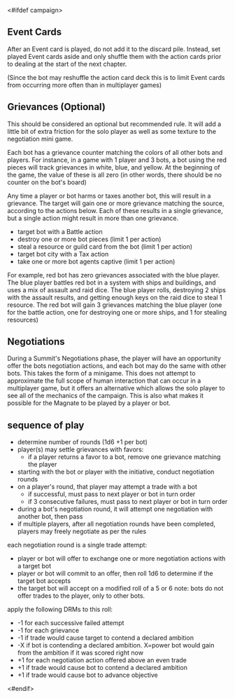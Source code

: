 <#ifdef campaign>
## Event Cards

After an Event card is played, do not add it to the discard pile. Instead, set played Event cards aside and only shuffle them with the action cards prior to dealing at the start of the next chapter.

(Since the bot may reshuffle the action card deck this is to limit Event cards from occurring more often than in multiplayer games)


## Grievances (Optional)

This should be considered an optional but recommended rule. It will add a little bit of extra friction for the solo player as well as some texture to the negotiation mini game.

Each bot has a grievance counter matching the colors of all other bots and players. For instance, in a game with 1 player and 3 bots, a bot using the red pieces will track grievances in white, blue, and yellow. At the beginning of the game, the value of these is all zero (in other words, there should be no counter on the bot's board)

Any time a player or bot harms or taxes another bot, this will result in a grievance. The target will gain one or more grievance matching the source, according to the actions below. Each of these results in a single grievance, but a single action might result in more than one grievance.

* target bot with a Battle action
* destroy one or more bot pieces (limit 1 per action)
* steal a resource or guild card from the bot (limit 1 per action)
* target bot city with a Tax action
* take one or more bot agents captive (limit 1 per action)

For example, red bot has zero grievances associated with the blue player. The blue player battles red bot in a system with ships and buildings, and uses a mix of assault and raid dice. The blue player rolls, destroying 2 ships with the assault results, and getting enough keys on the raid dice to steal 1 resource. The red bot will gain 3 grievances matching the blue player (one for the battle action, one for destroying one or more ships, and 1 for stealing resources)


## Negotiations

During a Summit's Negotiations phase, the player will have an opportunity offer the bots negotiation actions, and each bot may do the same with other bots. This takes the form of a minigame. This does not attempt to approximate the full scope of human interaction that can occur in a multiplayer game, but it offers an alternative which allows the solo player to see all of the mechanics of the campaign. This is also what makes it possible for the Magnate to be played by a player or bot.


<div class="pagebreak"> </div>


## sequence of play

- determine number of rounds (1d6 +1 per bot)
- player(s) may settle grievances with favors:
	- if a player returns a favor to a bot, remove one grievance matching the player
- starting with the bot or player with the initiative, conduct negotiation rounds
- on a player's round, that player may attempt a trade with a bot
	- if successful, must pass to next player or bot in turn order
	- if 3 consecutive failures, must pass to next player or bot in turn order
- during a bot's negotiation round, it will attempt one negotiation with another bot, then pass
- if multiple players, after all negotiation rounds have been completed, players may freely negotiate as per the rules

each negotiation round is a single trade attempt:

- player or bot will offer to exchange one or more negotiation actions with a target bot
- player or bot will commit to an offer, then roll 1d6 to determine if the target bot accepts
- the target bot will accept on a modified roll of a 5 or 6
note: bots do not offer trades to the player, only to other bots.

apply the following DRMs to this roll:

<ul>
<li>-1 for each successive failed attempt</li>
<li>-1 for each grievance</li>
<li>-1 if trade would cause target to contend a declared ambition</li>
<li>-X if bot is contending a declared ambition. X=power bot would gain from the ambition if it was scored right now</li>
<li>+1 for each negotiation action offered above an even trade</li>
<li>+1 if trade would cause bot to contend a declared ambition</li>
<li>+1 if trade would cause bot to advance objective</li>
</ul>

<div class="pagebreak"> </div>
<#endif>